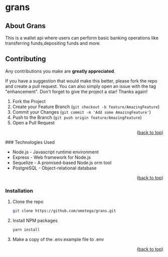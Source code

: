 # grans


## About Grans
This is a wallet api where users can perform basic banking operations like transferring funds,depositing funds and more.


## Contributing

Any contributions you make are **greatly appreciated**.

If you have a suggestion that would make this better, please fork the repo and create a pull request. You can also simply open an issue with the tag "enhancement".
Don't forget to give the project a star! Thanks again!

1. Fork the Project
2. Create your Feature Branch (`git checkout -b feature/AmazingFeature`)
3. Commit your Changes (`git commit -m 'Add some AmazingFeature'`)
4. Push to the Branch (`git push origin feature/AmazingFeature`)
5. Open a Pull Request

<p align="right">(<a href="#readme-top">back to top</a>)</p>
### Technologies Used

* Node.js - Javascript runtime environment
* Express - Web framework for Node.js
* Sequelize - A promised-based Node.js orm tool
* PostgreSQL - Object-relational database

<p align="right">(<a href="#readme-top">back to top</a>)</p>


### Installation

1. Clone the repo
   ```sh
   git clone https://github.com/omotega/grans.git 
   ```
2. Install NPM packages
   ```sh
   yarn install
   ```
3. Make a copy of the .env.example file to .env 

<p align="right">(<a href="#readme-top">back to top</a>)</p>
